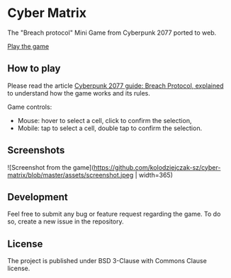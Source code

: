 # Cyber Matrix

The "Breach protocol" Mini Game from Cyberpunk 2077 ported to web.

[Play the game](https://www.cyber-matrix.app/)

## How to play

Please read the article [Cyberpunk 2077 guide: Breach Protocol, explained](https://www.polygon.com/cyberpunk-2077-guide-walkthrough/22163900/breach-protocol-encrypted-shard-militech-datashard-access-point-quickhack-buffer#Hxb12y) to understand how the game works and its rules. 

Game controls:
- Mouse: hover to select a cell, click to confirm the selection,
- Mobile: tap to select a cell, double tap to confirm the selection.

## Screenshots

![Screenshot from the game](https://github.com/kolodziejczak-sz/cyber-matrix/blob/master/assets/screenshot.jpeg | width=365)

## Development

Feel free to submit any bug or feature request regarding the game. To do so, create a new issue in the repository.

## License

The project is published under BSD 3-Clause with Commons Clause license.